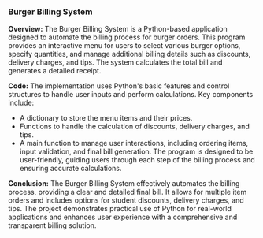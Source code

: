 ### Burger Billing System

**Overview:**
The Burger Billing System is a Python-based application designed to automate the billing process for burger orders. This program provides an interactive menu for users to select various burger options, specify quantities, and manage additional billing details such as discounts, delivery charges, and tips. The system calculates the total bill and generates a detailed receipt.

**Code:**
The implementation uses Python's basic features and control structures to handle user inputs and perform calculations. Key components include:
- A dictionary to store the menu items and their prices.
- Functions to handle the calculation of discounts, delivery charges, and tips.
- A main function to manage user interactions, including ordering items, input validation, and final bill generation.
The program is designed to be user-friendly, guiding users through each step of the billing process and ensuring accurate calculations.

**Conclusion:**
The Burger Billing System effectively automates the billing process, providing a clear and detailed final bill. It allows for multiple item orders and includes options for student discounts, delivery charges, and tips. The project demonstrates practical use of Python for real-world applications and enhances user experience with a comprehensive and transparent billing solution.
